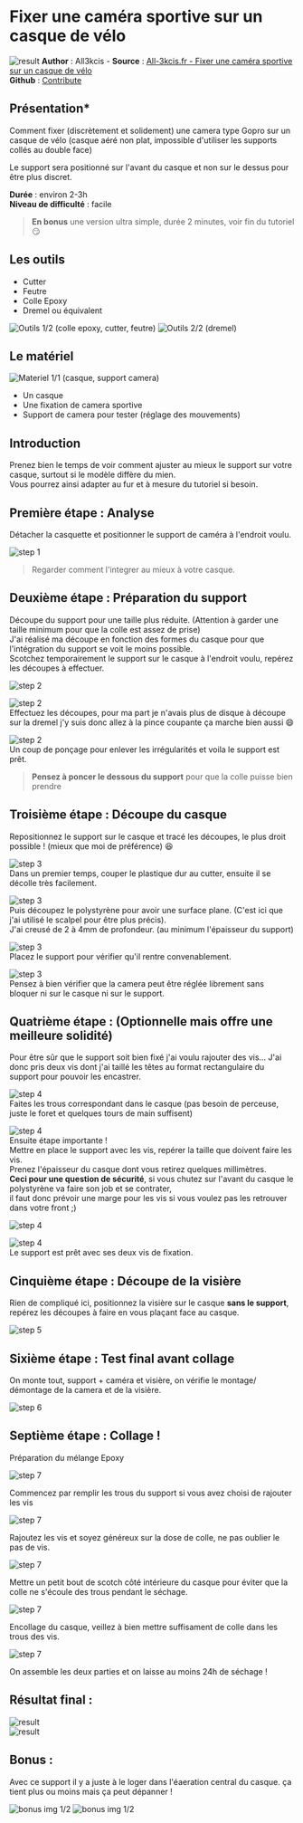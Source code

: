 # Fixer une caméra sportive sur un casque de vélo

![result](img/bandeau.jpg)
**Author** : All3kcis - **Source** : [All-3kcis.fr - Fixer une caméra sportive sur un casque de vélo](http://all-3kcis.fr)  
**Github** : [Contribute](https://github.com/all3kcis/memento-docs/tree/master/how-to-fix-a-sport-camera-to-bike-helmet)

## Présentation*
Comment fixer (discrètement et solidement) une camera type Gopro sur un casque de vélo (casque aéré non plat, impossible d'utiliser les supports collés au double face)  

Le support sera positionné sur l'avant du casque et non sur le dessus pour être plus discret.

**Durée** : environ 2-3h  
**Niveau de difficulté** : facile  


> **En bonus** une version ultra simple, durée 2 minutes, voir fin du tutoriel  :smirk: 

## Les outils

- Cutter
- Feutre
- Colle Epoxy
- Dremel ou équivalent

![Outils 1/2 (colle epoxy, cutter, feutre)](img/20170129_162244.jpg)
![Outils 2/2 (dremel)](img/20170129_162400.jpg)

## Le matériel
![Materiel 1/1 (casque, support camera)](img/20170129_131812.jpg)

- Un casque
- Une fixation de camera sportive
- Support de camera pour tester (réglage des mouvements)

## Introduction
Prenez bien le temps de voir comment ajuster au mieux le support sur votre  casque, surtout si le modèle diffère du mien.  
Vous pourrez ainsi adapter au fur et à mesure du tutoriel si besoin.

## Première étape : Analyse
Détacher la casquette et positionner le support de caméra à l'endroit voulu.

![step 1](img/20170129_133016.jpg)

> Regarder comment l'integrer au mieux à votre casque.

## Deuxième étape : Préparation du support

Découpe du support pour une taille plus réduite. (Attention à garder une taille minimum pour que la colle est assez de prise)  
J'ai réalisé ma découpe en fonction des formes du casque pour que l'intégration du support se voit le moins possible.  
Scotchez temporairement le support sur le casque à l'endroit voulu, repérez les découpes à effectuer.  
  
![step 2](img/20170129_140042.jpg)

![step 2](img/20170129_140750.jpg)  
Effectuez les découpes, pour ma part je n'avais plus de disque à découpe sur la dremel j'y suis donc allez à la pince coupante ça marche bien aussi  :smile:  
  
![step 2](img/20170129_142945.jpg)  
Un coup de ponçage pour enlever les irrégularités et voila le support est prêt.  

> **Pensez à poncer le dessous du support** pour que la colle puisse bien prendre

## Troisième étape : Découpe du casque
Repositionnez le support sur le casque et tracé les découpes, le plus droit possible ! (mieux que moi de préférence)  :laughing:

![step 3](img/20170129_143353.jpg)  
Dans un premier temps, couper le plastique dur au cutter, ensuite il se décolle très facilement.

![step 3](img/20170129_144036.jpg)  
Puis découpez le polystyrène pour avoir une surface plane. (C'est ici que j'ai utilisé le scalpel pour être plus précis).  
J'ai creusé de 2 à 4mm de profondeur. (au minimum l'épaisseur du support)   

![step 3](img/20170129_144930.jpg)  
Placez le support pour vérifier qu'il rentre convenablement.   

![step 3](img/20170129_145453.jpg)  
Pensez à bien vérifier que la camera peut être réglée librement sans bloquer ni sur le casque ni sur le support.  

## Quatrième étape : (Optionnelle mais offre une meilleure solidité)

Pour être sûr que le support soit bien fixé j'ai voulu rajouter des vis...
J'ai donc pris deux vis dont j'ai taillé les têtes au format rectangulaire du support pour pouvoir les encastrer.  

![step 4](img/20170129_152204.jpg)  
Faites les trous correspondant dans le casque (pas besoin de perceuse, juste le foret et quelques tours de main suffisent)  

![step 4](img/20170129_154139.jpg)  
Ensuite étape importante !  
Mettre en place le support avec les vis, repérer la taille que doivent faire les vis.  
Prenez l'épaisseur du casque dont vous retirez quelques millimètres.  
**Ceci pour une question de sécurité**, si vous chutez sur l'avant du casque le polystyrène va faire son job et se contrater,  
il faut donc prévoir une marge pour les vis si vous voulez pas les retrouver dans votre front ;)

![step 4](img/20170129_154940.jpg)

![step 4](img/20170129_154905.jpg)  
Le support est prêt avec ses deux vis de fixation.  

## Cinquième étape : Découpe de la visière

Rien de compliqué ici, positionnez la visière sur le casque **sans le support**, repérez les découpes à faire en vous plaçant face au casque. 

![step 5](img/20170129_162435.jpg)  

## Sixième étape : Test final avant collage

On monte tout, support + caméra et visière, on vérifie le montage/ démontage de la camera et de la visière.

![step 6](img/20170129_155802.jpg)

## Septième étape : Collage !

Préparation du mélange Epoxy  

![step 7](img/20170129_160704.jpg)  

Commencez par remplir les trous du support si vous avez choisi de rajouter les vis  

![step 7](img/20170129_160736.jpg)  

Rajoutez les vis et soyez généreux sur la dose de colle, ne pas oublier le pas de vis.  

![step 7](img/20170129_161415.jpg)  

Mettre un petit bout de scotch côté intérieure du casque pour éviter que la colle ne s'écoule des trous pendant le séchage.  

![step 7](img/20170129_161506.jpg)  

Encollage du casque, veillez à bien mettre suffisament de colle dans les trous des vis.  

![step 7](img/20170129_161319.jpg)  

On assemble les deux parties et on laisse au moins 24h de séchage !  

## Résultat final :

![result](img/bandeau.jpg)  
![result](img/20170204_182214.jpg)  


## Bonus :

Avec ce support il y a juste à le loger dans l'éaeration central du casque.
ça tient plus ou moins mais ça peut dépanner !

![bonus img 1/2](img/20170129_132453.jpg)
![bonus img 1/2](img/20170129_132629.jpg)